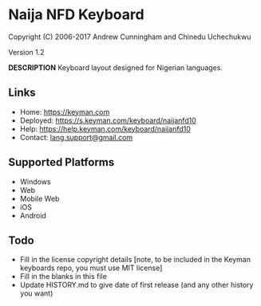 Naija NFD Keyboard
=====================

Copyright (C) 2006-2017 Andrew Cunningham and Chinedu Uchechukwu

Version 1.2

__DESCRIPTION__
Keyboard layout designed for Nigerian languages.

Links
-----

 * Home:     https://keyman.com
 * Deployed: https://s.keyman.com/keyboard/naijanfd10
 * Help:     https://help.keyman.com/keyboard/naijanfd10
 * Contact:  lang.support@gmail.com

Supported Platforms
-------------------
 * Windows
 * Web
 * Mobile Web
 * iOS
 * Android

Todo
----

 * Fill in the license copyright details [note, to be included in the Keyman keyboards repo, you must use MIT license]
 * Fill in the blanks in this file
 * Update HISTORY.md to give date of first release (and any other history you want)
 